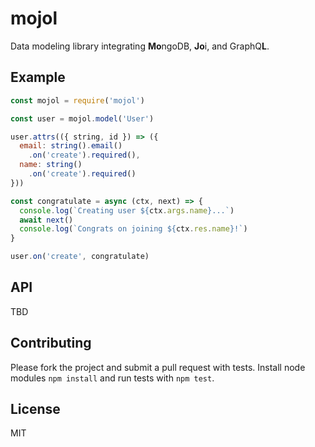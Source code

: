 # mojol

Data modeling library integrating **Mo**ngoDB, **Jo**i, and GraphQ**L**.

## Example

````javascript
const mojol = require('mojol')

const user = mojol.model('User')

user.attrs(({ string, id }) => ({
  email: string().email()
    .on('create').required(),
  name: string()
    .on('create').required()
}))

const congratulate = async (ctx, next) => {
  console.log(`Creating user ${ctx.args.name}...`)
  await next()
  console.log(`Congrats on joining ${ctx.res.name}!`)
}

user.on('create', congratulate)
````

## API

TBD

## Contributing

Please fork the project and submit a pull request with tests. Install node modules `npm install` and run tests with `npm test`.

## License

MIT
